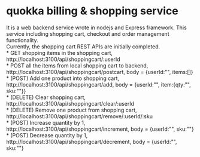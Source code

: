 # quokka billing & shopping service
It is a web backend service wrote in nodejs and Express framework. This service including shopping cart, checkout and order management functionality. <br />
Currently, the shopping cart REST APIs are initially completed. <br />
    * GET shopping items in the shopping cart, http://localhost:3100/api/shoppingcart/:userId <br />
    * POST all the items from local shopping cart to backend, http://localhost:3100/api/shoppingcart/postcart, body = {userId:"", items:[]} <br />
    * (POST) Add one product into shopping cart, http://localhost:3100/api/shoppingcart/add, body = {userId:"", item:{qty:"", sku:""}} <br />
    * (DELETE) Clear shopping cart, http://localhost:3100/api/shoppingcart/clear/:userId <br />
    * (DELETE) Remove one product from shopping cart, http://localhost:3100/api/shoppingcart/remove/:userId/:sku <br />
    * (POST) Increase quantity by 1, http://localhost:3100/api/shoppingcart/increment, body = {userId:"", sku:""} <br />
    * (POST) Decrease quantity by 1, http://localhost:3100/api/shoppingcart/decrement, body = {userId:"", sku:""} <br />
